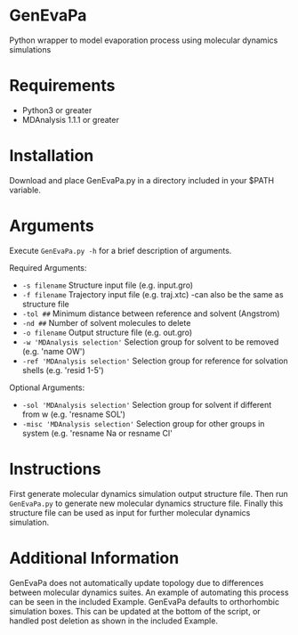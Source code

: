 # GenEvaPa
Python wrapper to model evaporation process using molecular dynamics simulations

# Requirements
* Python3 or greater
* MDAnalysis 1.1.1 or greater

# Installation
Download and place GenEvaPa.py in a directory included in your $PATH variable.

# Arguments
Execute `GenEvaPa.py -h` for a brief description of arguments.

Required Arguments:
* `-s filename` Structure input file (e.g. input.gro) 
* `-f filename` Trajectory input file (e.g. traj.xtc) -can also be the same as structure file
* `-tol ##` Minimum distance between reference and solvent (Angstrom)
* `-nd ##` Number of solvent molecules to delete
* `-o filename` Output structure file (e.g. out.gro)
* `-w 'MDAnalysis selection'` Selection group for solvent to be removed (e.g. 'name OW')
* `-ref 'MDAnalysis selection'` Selection group for reference for solvation shells (e.g. 'resid 1-5')

Optional Arguments:
* `-sol 'MDAnalysis selection'` Selection group for solvent if different from w (e.g. 'resname SOL')
* `-misc 'MDAnalysis selection'` Selection group for other groups in system (e.g. 'resname Na or resname Cl'

# Instructions
First generate molecular dynamics simulation output structure file. Then run `GenEvaPa.py` to generate new molecular dynamics structure file. Finally this structure file can be used as input for further molecular dynamics simulation.

# Additional Information
GenEvaPa does not automatically update topology due to differences between molecular dynamics suites. An example of automating this process can be seen in the included Example.
GenEvaPa defaults to orthorhombic simulation boxes. This can be updated at the bottom of the script, or handled post deletion as shown in the included Example.
